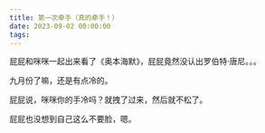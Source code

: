 ```yaml
---
title: 第一次牵手（真的牵手！）
date: 2023-09-02 00:00:00
tags:
---
```


屁屁和咪咪一起出来看了《奥本海默》，屁屁竟然没认出罗伯特·唐尼。。。

九月份了嘛，还是有点冷的。

屁屁说，咪咪你的手冷吗？就拽了过来，然后就不松了。

屁屁也没想到自己这么不要脸，嗯。